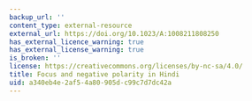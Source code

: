 ```yaml
---
backup_url: ''
content_type: external-resource
external_url: https://doi.org/10.1023/A:1008211808250
has_external_licence_warning: true
has_external_license_warning: true
is_broken: ''
license: https://creativecommons.org/licenses/by-nc-sa/4.0/
title: Focus and negative polarity in Hindi
uid: a340eb4e-2af5-4a80-905d-c99c7d7dc42a
---
```

